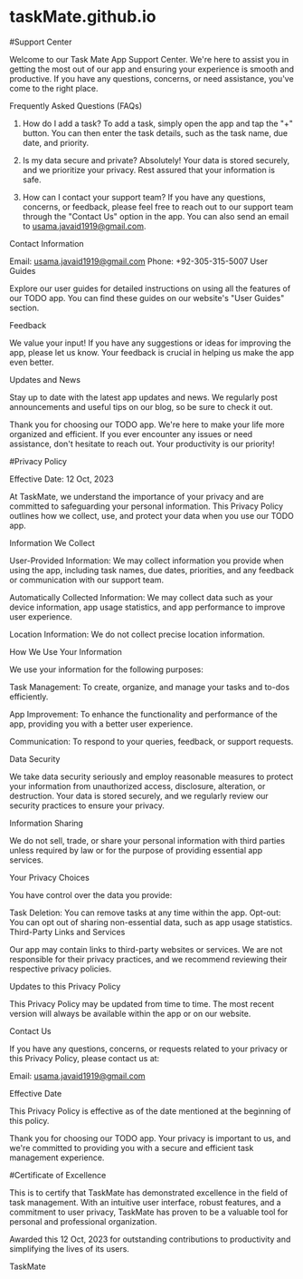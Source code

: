 # taskMate.github.io

#Support Center

Welcome to our Task Mate App Support Center. We're here to assist you in getting the most out of our app and ensuring your experience is smooth and productive. If you have any questions, concerns, or need assistance, you've come to the right place.

Frequently Asked Questions (FAQs)

1. How do I add a task?
To add a task, simply open the app and tap the "+" button. You can then enter the task details, such as the task name, due date, and priority.


4. Is my data secure and private?
Absolutely! Your data is stored securely, and we prioritize your privacy. Rest assured that your information is safe.

5. How can I contact your support team?
If you have any questions, concerns, or feedback, please feel free to reach out to our support team through the "Contact Us" option in the app. You can also send an email to usama.javaid1919@gmail.com.

Contact Information

Email: usama.javaid1919@gmail.com
Phone: +92-305-315-5007
User Guides

Explore our user guides for detailed instructions on using all the features of our TODO app. You can find these guides on our website's "User Guides" section.

Feedback

We value your input! If you have any suggestions or ideas for improving the app, please let us know. Your feedback is crucial in helping us make the app even better.

Updates and News

Stay up to date with the latest app updates and news. We regularly post announcements and useful tips on our blog, so be sure to check it out.

Thank you for choosing our TODO app. We're here to make your life more organized and efficient. If you ever encounter any issues or need assistance, don't hesitate to reach out. Your productivity is our priority!


#Privacy Policy

Effective Date: 12 Oct, 2023

At TaskMate, we understand the importance of your privacy and are committed to safeguarding your personal information. This Privacy Policy outlines how we collect, use, and protect your data when you use our TODO app.

Information We Collect

User-Provided Information: We may collect information you provide when using the app, including task names, due dates, priorities, and any feedback or communication with our support team.

Automatically Collected Information: We may collect data such as your device information, app usage statistics, and app performance to improve user experience.

Location Information: We do not collect precise location information.

How We Use Your Information

We use your information for the following purposes:

Task Management: To create, organize, and manage your tasks and to-dos efficiently.

App Improvement: To enhance the functionality and performance of the app, providing you with a better user experience.

Communication: To respond to your queries, feedback, or support requests.

Data Security

We take data security seriously and employ reasonable measures to protect your information from unauthorized access, disclosure, alteration, or destruction. Your data is stored securely, and we regularly review our security practices to ensure your privacy.

Information Sharing

We do not sell, trade, or share your personal information with third parties unless required by law or for the purpose of providing essential app services.

Your Privacy Choices

You have control over the data you provide:

Task Deletion: You can remove tasks at any time within the app.
Opt-out: You can opt out of sharing non-essential data, such as app usage statistics.
Third-Party Links and Services

Our app may contain links to third-party websites or services. We are not responsible for their privacy practices, and we recommend reviewing their respective privacy policies.

Updates to this Privacy Policy

This Privacy Policy may be updated from time to time. The most recent version will always be available within the app or on our website.

Contact Us

If you have any questions, concerns, or requests related to your privacy or this Privacy Policy, please contact us at:

Email: usama.javaid1919@gmail.com

Effective Date

This Privacy Policy is effective as of the date mentioned at the beginning of this policy.

Thank you for choosing our TODO app. Your privacy is important to us, and we're committed to providing you with a secure and efficient task management experience.


#Certificate of Excellence

This is to certify that TaskMate has demonstrated excellence in the field of task management. With an intuitive user interface, robust features, and a commitment to user privacy, TaskMate has proven to be a valuable tool for personal and professional organization.

Awarded this 12 Oct, 2023 for outstanding contributions to productivity and simplifying the lives of its users.

TaskMate

    
